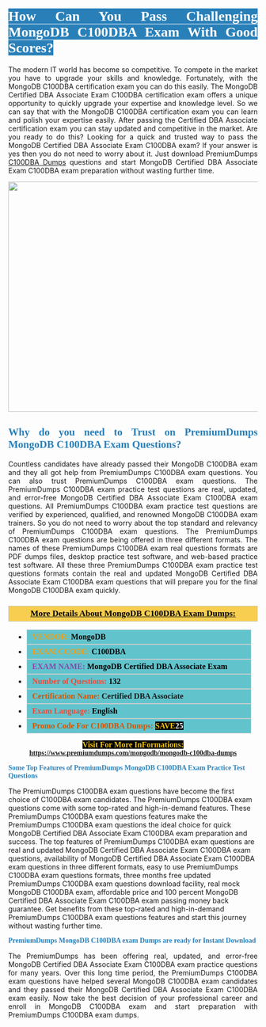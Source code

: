 <h1 style="text-align: justify;"><span style="color:#ffffff;"><span style="font-family:Georgia,serif;"><strong><span style="background-color:#2980b9;">How Can You Pass Challenging MongoDB C100DBA Exam With Good Scores?</span></strong></span></span></h1>

<p style="text-align: justify;">The modern IT world has become so competitive. To compete in the market you have to upgrade your skills and knowledge. Fortunately, with the MongoDB C100DBA certification exam you can do this easily. The MongoDB Certified DBA Associate Exam C100DBA certification exam offers a unique opportunity to quickly upgrade your expertise and knowledge level. So we can say that with the MongoDB C100DBA certification exam you can learn and polish your expertise easily. After passing the Certified DBA Associate certification exam you can stay updated and competitive in the market. Are you ready to do this? Looking for a quick and trusted way to pass the MongoDB Certified DBA Associate Exam C100DBA exam? If your answer is yes then you do not need to worry about it. Just download PremiumDumps <a href="https://www.premiumdumps.com/mongodb/mongodb-c100dba-dumps">C100DBA Dumps</a> questions and start MongoDB Certified DBA Associate Exam C100DBA exam preparation without wasting further time.</p>

<p style="text-align: center;"><a href="https://www.premiumdumps.com/mongodb/mongodb-c100dba-dumps"><img alt="" src="https://i.imgur.com/KJGzbJ2.jpeg" style="width: 700px; height: 465px;" /></a></p>

<h2 style="text-align: justify;"><span style="color:#2980b9;"><span style="font-family:Georgia,serif;"><strong>Why do you need to Trust on PremiumDumps MongoDB C100DBA Exam Questions?</strong></span></span></h2>

<p style="text-align: justify;">Countless candidates have already passed their MongoDB C100DBA exam and they all got help from PremiumDumps C100DBA exam questions. You can also trust PremiumDumps C100DBA exam questions. The PremiumDumps C100DBA exam practice test questions are real, updated, and error-free MongoDB Certified DBA Associate Exam C100DBA exam questions. All PremiumDumps C100DBA exam practice test questions are verified by experienced, qualified, and renowned MongoDB C100DBA exam trainers. So you do not need to worry about the top standard and relevancy of PremiumDumps C100DBA exam questions. The PremiumDumps C100DBA exam questions are being offered in three different formats. The names of these PremiumDumps C100DBA exam real questions formats are PDF dumps files, desktop practice test software, and web-based practice test software. All these three PremiumDumps C100DBA exam practice test questions formats contain the real and updated MongoDB Certified DBA Associate Exam C100DBA exam questions that will prepare you for the final MongoDB C100DBA exam quickly.</p>

<h3 style="background: #f7ce50; border: 1px solid rgb(204, 204, 204); padding: 5px 10px; text-align: center;"><span style="font-family:Georgia,serif;"><u><u><span style="color:#000000;"><span style="font-size:11pt"><span style="line-height:normal"><b><span style="font-size:13.0pt"><span cambria="">More Details About MongoDB C100DBA Exam Dumps:</span></span></b></span></span></span></u></u></span></h3>

<ul>
	<li style="margin:0cm 10pt">
	<div style="background:#61c4cd; border: 1px solid rgb(204, 204, 204); padding: 5px 10px; text-align: justify;"><span style="font-family:Georgia,serif;"><span style="font-size:11pt"><span style="line-height:normal"><b><span style="font-size:12.0pt"><span new="" roman="" times=""><span style="color:#f39c12;">VENDOR:</span> <span style="color:#000000;">MongoDB</span></span></span></b></span></span></span></div>
	</li>
	<li style="margin:0cm 10pt">
	<div style="background: #61c4cd; border: 1px solid rgb(204, 204, 204); padding: 5px 10px; text-align: justify;"><span style="font-family:Georgia,serif;"><span style="font-size:11pt"><span style="line-height:normal"><b><span style="font-size:12.0pt"><span new="" roman="" times=""><span style="color:#f39c12;">EXAM CCODE:</span> <span style="color:#000000;">C100DBA</span></span></span></b></span></span></span></div>
	</li>
	<li style="margin:0cm 10pt">
	<div style="background: #61c4cd; border: 1px solid rgb(204, 204, 204); padding: 5px 10px; text-align: justify;"><span style="font-family:Georgia,serif;"><span style="font-size:11pt"><span style="line-height:normal"><b><span style="font-size:12.0pt"><span new="" roman="" times=""><span style="color:#8e44ad;">EXAM NAME:</span> <span style="color:#000000;">MongoDB Certified DBA Associate Exam</span></span></span></b></span></span></span></div>
	</li>
	<li style="margin:0cm 10pt">
	<div style="background: #61c4cd; border: 1px solid rgb(204, 204, 204); padding: 5px 10px;"><span style="font-family:Georgia,serif;"><span style="font-size:11pt"><span style="line-height:normal"><b><span style="font-size:12.0pt"><span new="" roman="" times=""><span style="color:#e74c3c;">Number of Questions:</span><span style="color:#000000;"><span style="color:#f1c40f;"> </span>132</span></span></span></b></span></span></span></div>
	</li>
	<li style="margin:0cm 10pt">
	<div style="background: #61c4cd; border: 1px solid rgb(204, 204, 204); padding: 5px 10px; text-align: justify;"><span style="font-family:Georgia,serif;"><span style="font-size:11pt"><span style="line-height:normal"><b><span style="font-size:12.0pt"><span new="" roman="" times=""><span style="color:#d35400;">Certification Name:</span> Certified DBA Associate</span></span></b></span></span></span></div>
	</li>
	<li style="margin:0cm 10pt">
	<div style="background: #61c4cd; border: 1px solid rgb(204, 204, 204); padding: 5px 10px; text-align: justify;"><span style="font-family:Georgia,serif;"><span style="font-size:11pt"><span style="line-height:normal"><b><span style="font-size:12.0pt"><span new="" roman="" times=""><span style="color:#e74c3c;">Exam Language:</span> <span style="color:#000000;">English</span></span></span></b></span></span></span></div>
	</li>
	<li style="margin:0cm 10pt">
	<div style="background: #61c4cd; border: 1px solid rgb(204, 204, 204); padding: 5px 10px;"><span style="font-family:Georgia,serif;"><span style="font-size:11pt"><span style="line-height:normal"><b><span style="font-size:12.0pt"><span new="" roman="" times=""><span style="color:#d35400;">Promo Code For C100DBA Dumps:</span><span style="color:#f1c40f;"> <span style="background-color:#000000;">SAVE</span></span><span style="color:#ffffff;"><span style="background-color:#000000;">25</span></span></span></span></b></span></span></span></div>
	</li>
</ul>

<p style="text-align: center;"><span style="font-family:Georgia,serif;"><strong><span style="font-size:16px;"><span style="color:#f1c40f;"><span style="background-color:#000000;">Visit For More InFormations:</span></span></span> <a href="https://www.premiumdumps.com/mongodb/mongodb-c100dba-dumps">https://www.premiumdumps.com/mongodb/mongodb-c100dba-dumps</a></strong></span></p>

<p><span style="color:#2980b9;"><span style="font-family:Georgia,serif;"><strong><strong><strong>Some Top Features of PremiumDumps MongoDB C100DBA Exam Practice Test Questions</strong></strong></strong></span></span></p>

<p>The PremiumDumps C100DBA exam questions have become the first choice of C100DBA exam candidates. The PremiumDumps C100DBA exam questions come with some top-rated and high-in-demand features. These PremiumDumps C100DBA exam questions features make the PremiumDumps C100DBA exam questions the ideal choice for quick MongoDB Certified DBA Associate Exam C100DBA exam preparation and success. The top features of PremiumDumps C100DBA exam questions are real and updated MongoDB Certified DBA Associate Exam C100DBA exam questions, availability of MongoDB Certified DBA Associate Exam C100DBA exam questions in three different formats, easy to use PremiumDumps C100DBA exam questions formats, three months free updated PremiumDumps C100DBA exam questions download facility, real mock MongoDB C100DBA exam, affordable price and 100 percent MongoDB Certified DBA Associate Exam C100DBA exam passing money back guarantee. Get benefits from these top-rated and high-in-demand PremiumDumps C100DBA exam questions features and start this journey without wasting further time.</p>

<p><span style="color:#2980b9;"><span style="font-family:Georgia,serif;"><strong><strong><strong>PremiumDumps MongoDB C100DBA exam Dumps are ready for Instant Download</strong></strong></strong></span></span></p>

<p style="text-align: justify;">The PremiumDumps has been offering real, updated, and error-free MongoDB Certified DBA Associate Exam C100DBA exam practice questions for many years. Over this long time period, the PremiumDumps C100DBA exam questions have helped several MongoDB C100DBA exam candidates and they passed their MongoDB Certified DBA Associate Exam C100DBA exam easily. Now take the best decision of your professional career and enroll in MongoDB C100DBA exam and start preparation with PremiumDumps C100DBA exam dumps.</p>
